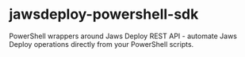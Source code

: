 # jawsdeploy-powershell-sdk
PowerShell wrappers around Jaws Deploy REST API - automate Jaws Deploy operations directly from your PowerShell scripts.
